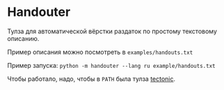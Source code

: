 # Handouter

Тулза для автоматической вёрстки раздаток по простому текстовому описанию.

Пример описания можно посмотреть в `examples/handouts.txt`

Пример запуска: `python -m handouter --lang ru example/handouts.txt`

Чтобы работало, надо, чтобы в `PATH` была тулза [tectonic](https://github.com/tectonic-typesetting/tectonic/releases/).